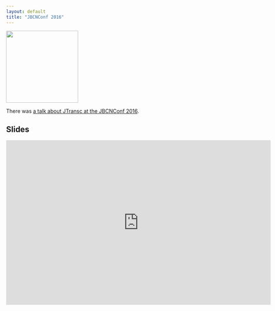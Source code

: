 ```yaml
---
layout: default
title: "JBCNConf 2016"
---
```


<img src="/talks/jbcnconf/jbcnconf.png" style="width:auto;height:196px;" />

There was [a talk about JTransc at the JBCNConf 2016](https://www.jbcnconf.com/2016/infoSpeaker.html?ref=cballesteros).

## Slides

<iframe src="https://docs.google.com/presentation/d/1vNIxeaPnV8h-z8xmAwRmE2NIZICUwMRsJAKCrP8kH44/embed?start=false&loop=false&delayms=3000" frameborder="0" width="720" height="448" allowfullscreen="true" mozallowfullscreen="true" webkitallowfullscreen="true"></iframe>
